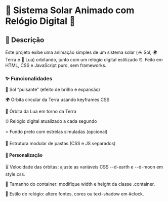 # 🚀 Sistema Solar Animado com Relógio Digital 🌌

## 📖 Descrição

Este projeto exibe uma animação simples de um sistema solar (☀️ Sol, 🌍 Terra e 🌙 Lua) orbitando, junto com um relógio digital estilizado ⏰. Feito em HTML, CSS e JavaScript puro, sem frameworks.

### ✨ Funcionalidades

💛 Sol “pulsante” (efeito de brilho e expansão)

🌍 Órbita circular da Terra usando keyframes CSS

🌙 Órbita da Lua em torno da Terra

⏰ Relógio digital atualizado a cada segundo

⭐ Fundo preto com estrelas simuladas (opcional)

📁 Estrutura modular de pastas (CSS e JS separados)

#### 🎨 Personalização

⏳ Velocidade das órbitas: ajuste as variáveis CSS --d-earth e --d-moon em style.css.

📐 Tamanho do container: modifique width e height da classe .container.

🎨 Estilo do relógio: altere fontes, cores ou text-shadow em #clock.

